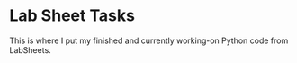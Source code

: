 # Lab Sheet Tasks
This is where I put my finished and currently working-on Python code from LabSheets.

